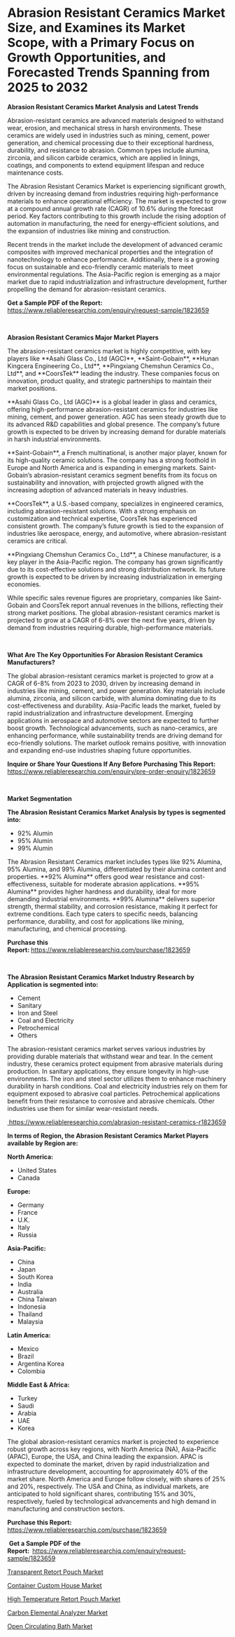 <p><h1>Abrasion Resistant Ceramics Market Size, and Examines its Market Scope, with a Primary Focus on Growth Opportunities, and Forecasted Trends Spanning from 2025 to 2032</h1></p><p><strong>Abrasion Resistant Ceramics Market Analysis and Latest Trends</strong></p>
<p><p>Abrasion-resistant ceramics are advanced materials designed to withstand wear, erosion, and mechanical stress in harsh environments. These ceramics are widely used in industries such as mining, cement, power generation, and chemical processing due to their exceptional hardness, durability, and resistance to abrasion. Common types include alumina, zirconia, and silicon carbide ceramics, which are applied in linings, coatings, and components to extend equipment lifespan and reduce maintenance costs.</p><p>The Abrasion Resistant Ceramics Market is experiencing significant growth, driven by increasing demand from industries requiring high-performance materials to enhance operational efficiency. The market is expected to grow at a compound annual growth rate (CAGR) of 10.6% during the forecast period. Key factors contributing to this growth include the rising adoption of automation in manufacturing, the need for energy-efficient solutions, and the expansion of industries like mining and construction.</p><p>Recent trends in the market include the development of advanced ceramic composites with improved mechanical properties and the integration of nanotechnology to enhance performance. Additionally, there is a growing focus on sustainable and eco-friendly ceramic materials to meet environmental regulations. The Asia-Pacific region is emerging as a major market due to rapid industrialization and infrastructure development, further propelling the demand for abrasion-resistant ceramics.</p></p>
<p><strong>Get a Sample PDF of the Report:&nbsp;</strong> <a href="https://www.reliableresearchiq.com/enquiry/request-sample/1823659?utm_campaign=1137&utm_medium=2&utm_source=Github&utm_content=ia&utm_term=25012025&utm_id=abrasion-resistant-ceramics">https://www.reliableresearchiq.com/enquiry/request-sample/1823659</a></p>
<p>&nbsp;</p>
<p><strong>Abrasion Resistant Ceramics Major Market Players</strong></p>
<p><p>The abrasion-resistant ceramics market is highly competitive, with key players like **Asahi Glass Co., Ltd (AGC)**, **Saint-Gobain**, **Hunan Kingcera Engineering Co., Ltd**, **Pingxiang Chemshun Ceramics Co., Ltd**, and **CoorsTek** leading the industry. These companies focus on innovation, product quality, and strategic partnerships to maintain their market positions.</p><p>**Asahi Glass Co., Ltd (AGC)** is a global leader in glass and ceramics, offering high-performance abrasion-resistant ceramics for industries like mining, cement, and power generation. AGC has seen steady growth due to its advanced R&D capabilities and global presence. The company’s future growth is expected to be driven by increasing demand for durable materials in harsh industrial environments.</p><p>**Saint-Gobain**, a French multinational, is another major player, known for its high-quality ceramic solutions. The company has a strong foothold in Europe and North America and is expanding in emerging markets. Saint-Gobain’s abrasion-resistant ceramics segment benefits from its focus on sustainability and innovation, with projected growth aligned with the increasing adoption of advanced materials in heavy industries.</p><p>**CoorsTek**, a U.S.-based company, specializes in engineered ceramics, including abrasion-resistant solutions. With a strong emphasis on customization and technical expertise, CoorsTek has experienced consistent growth. The company’s future growth is tied to the expansion of industries like aerospace, energy, and automotive, where abrasion-resistant ceramics are critical.</p><p>**Pingxiang Chemshun Ceramics Co., Ltd**, a Chinese manufacturer, is a key player in the Asia-Pacific region. The company has grown significantly due to its cost-effective solutions and strong distribution network. Its future growth is expected to be driven by increasing industrialization in emerging economies.</p><p>While specific sales revenue figures are proprietary, companies like Saint-Gobain and CoorsTek report annual revenues in the billions, reflecting their strong market positions. The global abrasion-resistant ceramics market is projected to grow at a CAGR of 6-8% over the next five years, driven by demand from industries requiring durable, high-performance materials.</p></p>
<p>&nbsp;</p>
<p><strong>What Are The Key Opportunities For Abrasion Resistant Ceramics Manufacturers?</strong></p>
<p><p>The global abrasion-resistant ceramics market is projected to grow at a CAGR of 6-8% from 2023 to 2030, driven by increasing demand in industries like mining, cement, and power generation. Key materials include alumina, zirconia, and silicon carbide, with alumina dominating due to its cost-effectiveness and durability. Asia-Pacific leads the market, fueled by rapid industrialization and infrastructure development. Emerging applications in aerospace and automotive sectors are expected to further boost growth. Technological advancements, such as nano-ceramics, are enhancing performance, while sustainability trends are driving demand for eco-friendly solutions. The market outlook remains positive, with innovation and expanding end-use industries shaping future opportunities.</p></p>
<p><strong>Inquire or Share Your Questions If Any Before Purchasing This Report:</strong> <a href="https://www.reliableresearchiq.com/enquiry/pre-order-enquiry/1823659?utm_campaign=1137&utm_medium=2&utm_source=Github&utm_content=ia&utm_term=25012025&utm_id=abrasion-resistant-ceramics">https://www.reliableresearchiq.com/enquiry/pre-order-enquiry/1823659</a></p>
<p>&nbsp;</p>
<p><strong>Market Segmentation</strong></p>
<p><strong>The Abrasion Resistant Ceramics Market Analysis by types is segmented into:</strong></p>
<p><ul><li>92% Alumin</li><li>95% Alumin</li><li>99% Alumin</li></ul></p>
<p><p>The Abrasion Resistant Ceramics market includes types like 92% Alumina, 95% Alumina, and 99% Alumina, differentiated by their alumina content and properties. **92% Alumina** offers good wear resistance and cost-effectiveness, suitable for moderate abrasion applications. **95% Alumina** provides higher hardness and durability, ideal for more demanding industrial environments. **99% Alumina** delivers superior strength, thermal stability, and corrosion resistance, making it perfect for extreme conditions. Each type caters to specific needs, balancing performance, durability, and cost for applications like mining, manufacturing, and chemical processing.</p></p>
<p><strong>Purchase this Report:&nbsp;</strong><a href="https://www.reliableresearchiq.com/purchase/1823659?utm_campaign=1137&utm_medium=2&utm_source=Github&utm_content=ia&utm_term=25012025&utm_id=abrasion-resistant-ceramics">https://www.reliableresearchiq.com/purchase/1823659</a></p>
<p>&nbsp;</p>
<p><strong>The Abrasion Resistant Ceramics Market Industry Research by Application is segmented into:</strong></p>
<p><ul><li>Cement</li><li>Sanitary</li><li>Iron and Steel</li><li>Coal and Electricity</li><li>Petrochemical</li><li>Others</li></ul></p>
<p><p>The abrasion-resistant ceramics market serves various industries by providing durable materials that withstand wear and tear. In the cement industry, these ceramics protect equipment from abrasive materials during production. In sanitary applications, they ensure longevity in high-use environments. The iron and steel sector utilizes them to enhance machinery durability in harsh conditions. Coal and electricity industries rely on them for equipment exposed to abrasive coal particles. Petrochemical applications benefit from their resistance to corrosive and abrasive chemicals. Other industries use them for similar wear-resistant needs.</p></p>
<p><a href="https://www.reliableresearchiq.com/abrasion-resistant-ceramics-r1823659?utm_campaign=1137&utm_medium=2&utm_source=Github&utm_content=ia&utm_term=25012025&utm_id=abrasion-resistant-ceramics">&nbsp;https://www.reliableresearchiq.com/abrasion-resistant-ceramics-r1823659</a></p>
<p><strong>In terms of Region, the Abrasion Resistant Ceramics Market Players available by Region are:</strong></p>
<p>
    <p> <strong> North America: </strong>
        <ul>
            <li>United States</li>
            <li>Canada</li>
        </ul>
        </p> 
    <p> <strong> Europe: </strong>
        <ul>
            <li>Germany</li>
            <li>France</li>
            <li>U.K.</li>
            <li>Italy</li>
            <li>Russia</li>
        </ul>
        </p> 
    <p> <strong> Asia-Pacific: </strong>
        <ul>
            <li>China</li>
            <li>Japan</li>
            <li>South Korea</li>
            <li>India</li>
            <li>Australia</li>
            <li>China Taiwan</li>
            <li>Indonesia</li>
            <li>Thailand</li>
            <li>Malaysia</li>
        </ul>
        </p> 
    <p> <strong> Latin America: </strong>
        <ul>
            <li>Mexico</li>
            <li>Brazil</li>
            <li>Argentina Korea</li>
            <li>Colombia</li>
        </ul>
        </p> 
    <p> <strong> Middle East & Africa: </strong>
        <ul>
            <li>Turkey</li>
            <li>Saudi</li>
            <li>Arabia</li>
            <li>UAE</li>
            <li>Korea</li>
        </ul>
    </p>
    </p>
<p><p>The global abrasion-resistant ceramics market is projected to experience robust growth across key regions, with North America (NA), Asia-Pacific (APAC), Europe, the USA, and China leading the expansion. APAC is expected to dominate the market, driven by rapid industrialization and infrastructure development, accounting for approximately 40% of the market share. North America and Europe follow closely, with shares of 25% and 20%, respectively. The USA and China, as individual markets, are anticipated to hold significant shares, contributing 15% and 30%, respectively, fueled by technological advancements and high demand in manufacturing and construction sectors.</p></p>
<p><strong>Purchase this Report: </strong><a href="https://www.reliableresearchiq.com/purchase/1823659?utm_campaign=1137&utm_medium=2&utm_source=Github&utm_content=ia&utm_term=25012025&utm_id=abrasion-resistant-ceramics">https://www.reliableresearchiq.com/purchase/1823659</a></p>
<p>&nbsp;<strong>Get a Sample PDF of the Report:&nbsp;&nbsp;</strong><a href="https://www.reliableresearchiq.com/enquiry/request-sample/1823659?utm_campaign=1137&utm_medium=2&utm_source=Github&utm_content=ia&utm_term=25012025&utm_id=abrasion-resistant-ceramics">https://www.reliableresearchiq.com/enquiry/request-sample/1823659</a></p>
<p><strong></strong></p>
<p><p><a href="https://github.com/dolorespeddico90/Market-Research-Report-List-1/blob/main/transparent-retort-pouch-market.md?utm_campaign=1137&utm_medium=2&utm_source=Github&utm_content=ia&utm_term=25012025&utm_id=abrasion-resistant-ceramics">Transparent Retort Pouch Market</a></p><p><a href="https://www.linkedin.com/pulse/container-custom-house-market-analysis-report-2025-2032-growth-oqajc?utm_campaign=1137&utm_medium=2&utm_source=Github&utm_content=ia&utm_term=25012025&utm_id=abrasion-resistant-ceramics">Container Custom House Market</a></p><p><a href="https://github.com/raffadongraffadong/Market-Research-Report-List-1/blob/main/high-temperature-retort-pouch-market.md?utm_campaign=1137&utm_medium=2&utm_source=Github&utm_content=ia&utm_term=25012025&utm_id=abrasion-resistant-ceramics">High Temperature Retort Pouch Market</a></p><p><a href="https://www.linkedin.com/pulse/in-depth-carbon-elemental-analyzer-market-analysis-projected-mdv9e?utm_campaign=1137&utm_medium=2&utm_source=Github&utm_content=ia&utm_term=25012025&utm_id=abrasion-resistant-ceramics">Carbon Elemental Analyzer Market</a></p><p><a href="https://www.linkedin.com/pulse/comprehensive-analysis-open-circulating-bath-market-size-7yvwe?utm_campaign=1137&utm_medium=2&utm_source=Github&utm_content=ia&utm_term=25012025&utm_id=abrasion-resistant-ceramics">Open Circulating Bath Market</a></p></p>